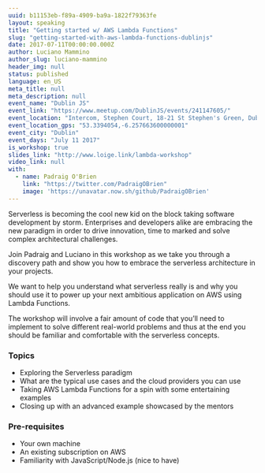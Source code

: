 ```yaml
---
uuid: b11153eb-f89a-4909-ba9a-1822f79363fe
layout: speaking
title: "Getting started w/ AWS Lambda Functions"
slug: "getting-started-with-aws-lambda-functions-dublinjs"
date: 2017-07-11T00:00:00.000Z
author: Luciano Mammino
author_slug: luciano-mammino
header_img: null
status: published
language: en_US
meta_title: null
meta_description: null
event_name: "Dublin JS"
event_link: "https://www.meetup.com/DublinJS/events/241147605/"
event_location: "Intercom, Stephen Court, 18-21 St Stephen's Green, Dublin 2, Ireland"
event_location_gps: "53.3394054,-6.257663600000001"
event_city: "Dublin"
event_days: "July 11 2017"
is_workshop: true
slides_link: "http://www.loige.link/lambda-workshop"
video_link: null
with:
  - name: Padraig O'Brien
    link: "https://twitter.com/PadraigOBrien"
    image: 'https://unavatar.now.sh/github/PadraigOBrien'
---
```


Serverless is becoming the cool new kid on the block taking software development by storm. Enterprises and developers alike are embracing the new paradigm in order to drive innovation, time to marked and solve complex architectural challenges.

Join Padraig and Luciano in this workshop as we take you through a discovery path and show you how to embrace the serverless architecture in your projects.

We want to help you understand what serverless really is and why you should use it to power up your next ambitious application on AWS using Lambda Functions.

The workshop will involve a fair amount of code that you’ll need to implement to solve different real-world problems and thus at the end you should be familiar and comfortable with the serverless concepts.

### Topics

- Exploring the Serverless paradigm
- What are the typical use cases and the cloud providers you can use
- Taking AWS Lambda Functions for a spin with some entertaining examples
- Closing up with an advanced example showcased by the mentors

### Pre-requisites

- Your own machine
- An existing subscription on AWS
- Familiarity with JavaScript/Node.js (nice to have)
